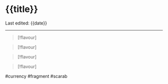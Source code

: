 # {{title}}
Last edited: {{date}}

---

> [!flavour]
> 

> [!flavour]
> 

> [!flavour]
> 

> [!flavour]
> 


#currency #fragment #scarab